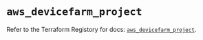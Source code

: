 # `aws_devicefarm_project`

Refer to the Terraform Registory for docs: [`aws_devicefarm_project`](https://registry.terraform.io/providers/hashicorp/aws/3.76.1/docs/resources/devicefarm_project).
